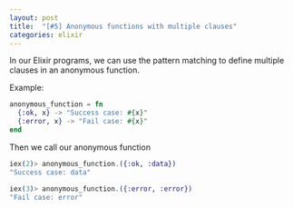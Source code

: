 ```yaml
---
layout: post
title:  "[#5] Anonymous functions with multiple clauses"
categories: elixir
---
```

In our Elixir programs, we can use the pattern matching to define multiple clauses in an anonymous function.

Example:

```elixir
anonymous_function = fn
  {:ok, x} -> "Success case: #{x}"
  {:error, x} -> "Fail case: #{x}"
end
```

Then we call our anonymous function

```elixir
iex(2)> anonymous_function.({:ok, :data})
"Success case: data"

iex(3)> anonymous_function.({:error, :error})
"Fail case: error"
```
